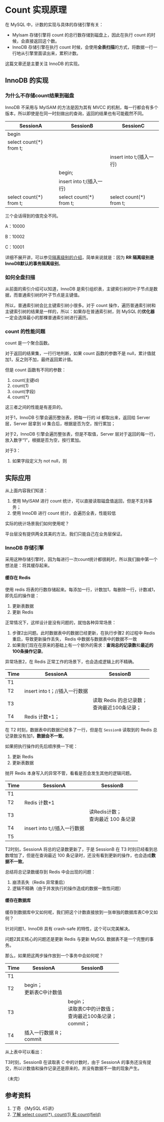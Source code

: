 # Count 实现原理

在 MySQL 中，计数的实现与具体的存储引擎有关：

- MyIsam 存储引擎将 count 的总行数存储到磁盘上，因此在执行 count 的时候，会直接返回这个数。
- InnoDB 存储引擎在执行 count 时候，会使用**全表扫描**的方式，将数据一行一行地从引擎里面读出来，累积计数。

这篇文章还是主要关注 InnoDB 的实现。

##  InnoDB 的实现

### 为什么不存储count结果到磁盘

InnoDB 不采用与 MyISAM 的方法是因为其有 MVCC 的机制，每一行都会有多个版本，所以即使是在同一时刻做出的查询，返回的结果也有可能截然不同。

| SessionA                | SessionB                 | SessionC                 |
| ----------------------- | ------------------------ | ------------------------ |
| begin                   |                          |                          |
| select count(*) from t; |                          |                          |
|                         |                          | insert into t;(插入一行) |
|                         | begin;                   |                          |
|                         | insert into t;(插入一行) |                          |
| select count(*) from t; | select count(*) from t;  | select count(*) from t;  |

三个会话得到的值完全不同。

A：10000

B：10002

C：10001

详细不展开讲，可以参见[隔离级别的介绍](https://leexuehan.github.io/2019/07/20/MySQL%E4%BA%8B%E5%8A%A1%E5%88%9D%E6%8E%A2/)，简单来说就是：因为 **RR 隔离级别是InnoDB默认的事务隔离级别**。

### 如何全盘扫描

从前面的索引介绍可以知道，InnoDB 是索引组织表，主键索引树的叶子节点是数据，而普通索引树的叶子节点是主键值。

所以，普通索引树会比主键索引树小很多。对于 count 操作，遍历普通索引树和主键索引树的结果是一样的，所以：如果存在普通索引树，则 MySQL 的**优化器**一定会选择最小的那棵普通索引树进行遍历。

### count 的性能问题

count 是一个聚合函数。

对于返回的结果集，一行行地判断，如果 count 函数的参数不是 null，累计值就加1，反之则不加，最终返回累计值。

但是 count 函数有不同的参数：

1. count(主键id)
2. count(1)
3. count(字段)
4. count(*)

这三者之间的性能是有差异的。

对于1，InnoDB 引擎会遍历整张表，把每一行的 id 都取出来，返回给 Server 层，Server 层拿到 id 集合后，根据是否为空，按行累加；

对于2，InnoDB 引擎会遍历整张表，但是不取值，Server 层对于返回的每一行，放入数字“1”，根据是否为空，按行累加。

对于3：

1. 如果字段定义为 not null，则

## 实际应用

从上面内容我们知道：

1. 使用 MyISAM 进行 count 统计，可以直接读取磁盘值返回，但是不支持事务；
2. 使用 InnoDB 进行 count 统计，会遍历全表，性能较低

实际的统计场景我们如何使用呢？

平台层没有提供两全其美的方法，我们只能自己在业务层保证。

### InnoDB 存储引擎

采用这种存储引擎时，因为每进行一次count统计都很耗时，所以我们脑中第一个想法是：将其缓存起来。

#### 缓存在 Redis

使用 redis 将表的行数存储起来。每添加一行，计数加1，每删除一行，计数减1，即先后的操作是：

1. 更新表数据
2. 更新 Redis 

正常情况下，这样设计是没有问题的，就怕各种异常场景：

1. 步骤2出问题。此时数据表中的数据已经更新，在执行步骤2 的过程中 Redis 重启，导致更新操作丢失， Redis 中数据与数据表中的数据不一致
2. 如果我们现在在原来的基础上有一个额外的需求：**查询总的记录数**和**最近的100条操作记录**。

异常场景2，在 Redis 正常工作的场景下，也会造成逻辑上的不精确。

| Time | SessionA                      | SessionB                                         |
| ---- | ----------------------------- | ------------------------------------------------ |
| T1   |                               |                                                  |
| T2   | insert into t；//插入一行数据 |                                                  |
| T3   |                               | 读取 Redis 的总记录数；<br />查询最近100条记录； |
| T4   | Redis 计数+1；                |                                                  |

在 T2 时刻，数据表中的数据已经多了一行，但是在 `SessionB` 读取到的 Redis 总记录数没有加1，**数据会不一致**。

如果把执行操作的先后顺序换一下呢：

1. 更新 Redis
2. 更新表数据

抛开 Redis 本身写入的异常不管，看看是否会发生其他的逻辑问题。

| Time | SessionA                     | SessionB                               |
| ---- | ---------------------------- | -------------------------------------- |
| T1   |                              |                                        |
| T2   | Redis 计数+1                 |                                        |
| T3   |                              | 读Redis计数；<br />查询最近 100 条记录 |
| T4   | insert into t;//插入一行数据 |                                        |
| T5   |                              |                                        |

T2时刻，SessionA 将总的记录数更新了，于是 SessionB 在 T3 时刻已经看到总数增加了，但是在查询最近 100 条记录时，还没有看到更新的操作，也会造成**数据不一致**。

总结将总记录数缓存到 Redis 中会出现的问题：

1. 崩溃丢失（Redis 异常重启）
2. 逻辑不精确（由于并发执行的操作造成的数据一致性问题）

#### 缓存在数据库

缓存到数据库中又如何呢，我们把这个计数直接放到一张单独的数据库表C中又如何？

针对问题1，InnoDB 具有 crash-safe 的特性，这个可以完美解决。

问题2其实核心的问题还是更新 Redis 与更新 MySQL 数据表不是一个完整的事务。

那么，如果把这两步操作放到一个事务中会如何呢？

| Time | SessionA                     | SessionB                                                     |
| ---- | ---------------------------- | ------------------------------------------------------------ |
| T1   |                              |                                                              |
| T2   | begin；<br />更新表C中计数值 |                                                              |
| T3   |                              | begin；<br />读取表C中的计数值；<br />查询最近100条记录；<br />commit； |
| T4   | 插入一行数据 R；<br />commit |                                                              |

从上表中可以看出：

T3时刻，SessionB 在读取表 C 中的计数时，由于 SessionA 的事务还没有提交，所以计数值和操作记录还是原来的，并没有数据不一致的现象产生。

（未完）

## 参考资料

1. 丁奇 《MySQL 45讲》
2. [了解 select count(*), count(1) 和 count(field)](https://arstercz.com/%E4%BA%86%E8%A7%A3-select-count-count1-%E5%92%8C-countfield/)





